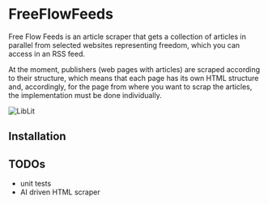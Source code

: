 # FreeFlowFeeds

Free Flow Feeds is an article scraper that gets a collection of articles in parallel from selected websites
representing freedom, which you can access in an RSS feed.

At the moment, publishers (web pages with articles) are scraped according to their structure,
which means that each page has its own HTML structure and, accordingly, for the page from where
you want to scrap the articles, the implementation must be done individually.

![LibLit](./liblit.gif)

## Installation

## TODOs 

- unit tests
- AI driven HTML scraper
